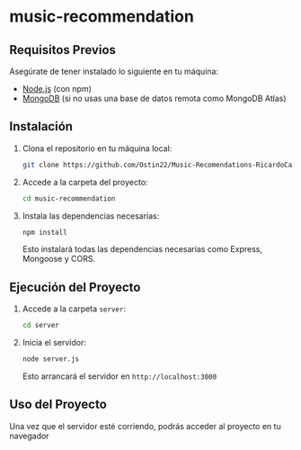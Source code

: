 # music-recommendation

## Requisitos Previos

Asegúrate de tener instalado lo siguiente en tu máquina:

- [Node.js](https://nodejs.org/) (con npm)
- [MongoDB](https://www.mongodb.com/) (si no usas una base de datos remota como MongoDB Atlas)

## Instalación

1. Clona el repositorio en tu máquina local:

   ```bash
   git clone https://github.com/Ostin22/Music-Recomendations-RicardoCarrion.git
   ```

2. Accede a la carpeta del proyecto:

   ```bash
   cd music-recommendation
   ```

3. Instala las dependencias necesarias:

   ```bash
   npm install
   ```

   Esto instalará todas las dependencias necesarias como Express, Mongoose y CORS.

## Ejecución del Proyecto

1. Accede a la carpeta `server`:

   ```bash
   cd server
   ```

2. Inicia el servidor:

   ```bash
   node server.js
   ```

   Esto arrancará el servidor en `http://localhost:3000` 

## Uso del Proyecto

Una vez que el servidor esté corriendo, podrás acceder al proyecto en tu navegador 
